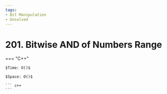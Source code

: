 ```yaml
---
tags:
- Bit Manipulation
- Unsolved
---
```



# 201. Bitwise AND of Numbers Range

=== "C++"

    $Time: O()$

    $Space: O()$

    ``` c++
    ```